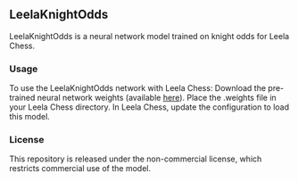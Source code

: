 ## LeelaKnightOdds
LeelaKnightOdds is a neural network model trained on knight odds for Leela Chess.

### Usage
To use the LeelaKnightOdds network with Leela Chess:
Download the pre-trained neural network weights (available [here]()).
Place the .weights file in your Leela Chess directory.
In Leela Chess, update the configuration to load this model.

### License
This repository is released under the non-commercial license, which restricts commercial use of the model.
